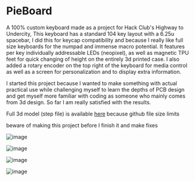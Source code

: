 # PieBoard

A 100% custom keyboard made as a project for Hack Club's Highway to Undercity,
This keyboard has a standard 104 key layout with a 6.25u spacebar, I did this for keycap compatibility and because I really like full size keyboards for the numpad and immense macro potential. It features per key individually addressable LEDs (neopixel), as well as magnetic TPU feet for quick changing of height on the entirely 3d printed case. I also added a rotary encoder on the top right of the keyboard for media control as well as a screen for personalization and to display extra information.

I started this project because I wanted to make something with actual practical use while challenging myself to learn the depths of PCB design and get myself more familiar with coding as someone who mainly comes from 3d design. So far I am really satisfied with the results.

Full 3d model (step file) is available [here](https://drive.google.com/file/d/1Ark-gIqw4EnjqvL87gDNia2R5NBRhxoe/view) because github file size limits 

beware of making this project before I finish it and make fixes

![image](https://github.com/user-attachments/assets/0fdcb96a-4eba-498a-8c2e-01f926356701)

![image](https://github.com/user-attachments/assets/13c57975-325b-44fe-a202-be1dd8de9da1)

![image](https://github.com/user-attachments/assets/3ebd68a2-3422-4ab2-8265-6e193ea580f5)

![image](https://github.com/user-attachments/assets/6fbcac67-30e9-40c5-92e9-0900ace2084a)
